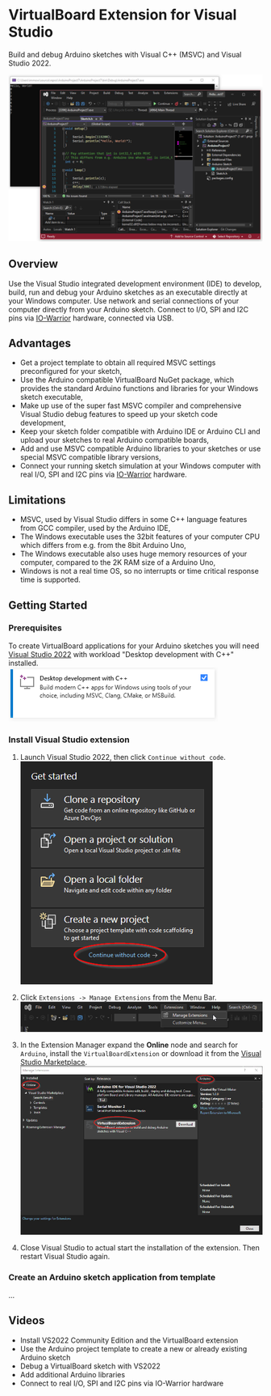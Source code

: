 # VirtualBoard Extension for Visual Studio

Build and debug Arduino sketches with Visual C++ (MSVC) and Visual Studio 2022.

![VS2022 with VirualBoard in debug mode](./doc/images/02-vs2022-with-virtualboard.png)

## Overview

Use the Visual Studio integrated development environment (IDE) to develop, build, run and debug your Arduino sketches as an executable directly at your Windows computer. Use network and serial connections of your computer directly from your Arduino sketch. Connect to I/O, SPI and I2C pins via [IO-Warrior](https://www.codemercs.com/en/io) hardware, connected via USB.

## Advantages

- Get a project template to obtain all required MSVC settings preconfigured for your sketch,
- Use the Arduino compatible VirtualBoard NuGet package, which provides the standard Arduino functions and libraries for your Windows sketch executable,
- Make up use of the super fast MSVC compiler and comprehensive Visual Studio debug features to speed up your sketch code development,
- Keep your sketch folder compatible with Arduino IDE or Arduino CLI and upload your sketches to real Arduino compatible boards,
- Add and use MSVC compatible Arduino libraries to your sketches or use special MSVC compatible library versions,
- Connect your running sketch simulation at your Windows computer with real I/O, SPI and I2C pins via [IO-Warrior](https://www.codemercs.com/en/io) hardware.

## Limitations

- MSVC, used by Visual Studio differs in some C++ language features from GCC compiler, used by the Arduino IDE,
- The Windows executable uses the 32bit features of your computer CPU which differs from e.g. from the 8bit Arduino Uno,
- The Windows executable also uses huge memory resources of your computer, compared to the 2K RAM size of a Arduino Uno,
- Windows is not a real time OS, so no interrupts or time critical response time is supported.

## Getting Started

### Prerequisites

To create VirtualBoard applications for your Arduino sketches you will need [Visual Studio 2022](https://visualstudio.microsoft.com/vs/) with workload "Desktop development with C++" installed.  
![VS2022 Installer C++ workload](./doc/images/01-vs2022-workload-cpp.png)

### Install Visual Studio extension
1. Launch Visual Studio 2022, then click `Continue without code`. 
   ![Select "Continue without code"](./doc/images/03-start-vs-without-code.png)
   
2. Click `Extensions -> Manage Extensions` from the Menu Bar.
   ![Select "ManageExtensions" ](./doc/images/04-manage-extensions.png)
   
3. In the Extension Manager expand the **Online** node and search for `Arduino`, install the `VirtualBoardExtension` or download it from the [Visual Studio Marketplace](https://marketplace.visualstudio.com/items?itemName=virtual-maker.virtualboardextension).
   ![Download VirtualBoard extension](./doc/images/05-install-virtualboard-extension.png)
   
4. Close Visual Studio to actual start the installation of the extension. Then restart Visual Studio again.

### Create an Arduino sketch application from template
...

## Videos

- Install VS2022 Community Edition and the VirtualBoard extension
- Use the Arduino project template to create a new or already existing Arduino sketch
- Debug a VirtualBoard sketch with VS2022
- Add additional Arduino libraries
- Connect to real I/O, SPI and I2C pins via IO-Warrior hardware